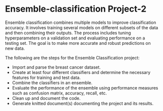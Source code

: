 # Ensemble-classification Project-2
Ensemble classification combines multiple models to improve classification accuracy. It involves training several models on different subsets of the data and then combining their outputs. The process includes tuning hyperparameters on a validation set and evaluating performance on a testing set. The goal is to make more accurate and robust predictions on new data.

The following are the steps for the Ensemble Classification project:

- Import and parse the breast cancer dataset.
- Create at least four different classifiers and determine the necessary features for training and test data.
- Combine the classifiers in an ensemble.
- Evaluate the performance of the ensemble using performance measures such as confusion matrix, accuracy, recall, etc.
- Clean up and document the code.
- Generate knitted document(s) documenting the project and its results.
